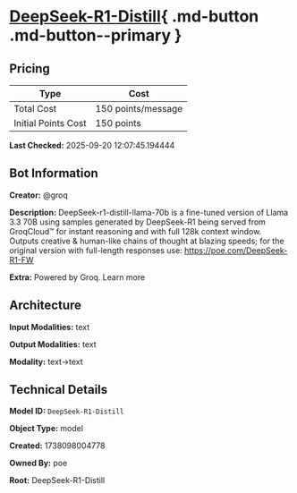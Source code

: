 # [DeepSeek-R1-Distill](https://poe.com/DeepSeek-R1-Distill){ .md-button .md-button--primary }

## Pricing

| Type | Cost |
|------|------|
| Total Cost | 150 points/message |
| Initial Points Cost | 150 points |

**Last Checked:** 2025-09-20 12:07:45.194444


## Bot Information

**Creator:** @groq

**Description:** DeepSeek-r1-distill-llama-70b is a fine-tuned version of Llama 3.3 70B using samples generated by DeepSeek-R1 being served from GroqCloud™ for instant reasoning and with full 128k context window. Outputs creative & human-like chains of thought at blazing speeds; for the original version with full-length responses use: https://poe.com/DeepSeek-R1-FW

**Extra:** Powered by Groq. Learn more


## Architecture

**Input Modalities:** text

**Output Modalities:** text

**Modality:** text->text


## Technical Details

**Model ID:** `DeepSeek-R1-Distill`

**Object Type:** model

**Created:** 1738098004778

**Owned By:** poe

**Root:** DeepSeek-R1-Distill
